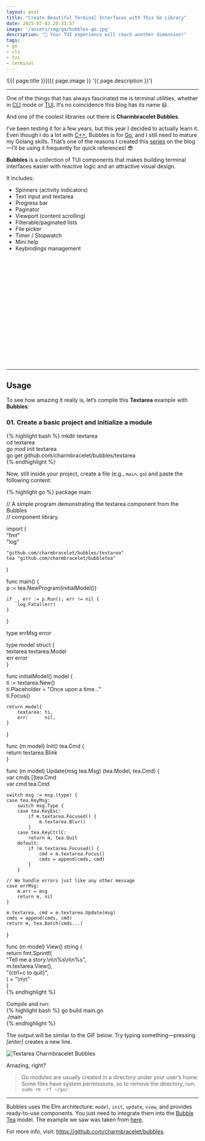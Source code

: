 ```yaml
---
layout: post
title: "Create Beautiful Terminal Interfaces with This Go Library"
date: 2025-07-02 20:33:57
image: '/assets/img/go/bubbles-go.jpg'
description: "🫧 Your TUI experience will reach another dimension!"
tags:
- go
- cli
- tui
- terminal
---
```


![{{ page.title }}]({{ page.image }} '{{ page.description }}')

---  

One of the things that has always fascinated me is terminal utilities, whether in [CLI](https://terminalroot.com/tags#cli) mode or [TUI](https://terminalroot.com/tags#tui). It’s no coincidence this blog has its name 😃.  

And one of the coolest libraries out there is **Charmbracelet Bubbles**.  

I’ve been testing it for a few years, but this year I decided to actually learn it. Even though I do a lot with [C++](https://terminalroot.com/tags#cpp), Bubbles is for [Go](https://terminalroot.com/tags#go), and I still need to mature my Golang skills. That’s one of the reasons I created this [series](https://terminalroot.com.br/tags#series-go) on the blog—I’ll be using it frequently for quick references! 😎  

**Bubbles** is a collection of TUI components that makes building terminal interfaces easier with reactive logic and an attractive visual design.  

It includes:  

* Spinners (activity indicators)  
* Text input and textarea  
* Progress bar  
* Paginator  
* Viewport (content scrolling)  
* Filterable/paginated lists  
* File picker  
* Timer / Stopwatch  
* Mini help  
* Keybindings management  


<!-- SQUARE - GAMES ROOT -->
<script async src="//pagead2.googlesyndication.com/pagead/js/adsbygoogle.js"></script>
<ins class="adsbygoogle"
style="display:inline-block;width:336px;height:280px"
data-ad-client="ca-pub-2838251107855362"
data-ad-slot="5351066970"></ins>
<script>
(adsbygoogle = window.adsbygoogle || []).push({});
</script>

---  

## Usage  
To see how amazing it really is, let’s compile this **Textarea** example with **Bubbles**:  

### 01. Create a basic project and initialize a module  
{% highlight bash %}
mkdir textarea  
cd textarea  
go mod init textarea  
go get github.com/charmbracelet/bubbles/textarea  
{% endhighlight %}

Now, still inside your project, create a file (e.g., `main.go`) and paste the following content:  

{% highlight go %}
package main  

// A simple program demonstrating the textarea component from the Bubbles  
// component library.  

import (  
	"fmt"  
	"log"  

	"github.com/charmbracelet/bubbles/textarea"  
	tea "github.com/charmbracelet/bubbletea"  
)  

func main() {  
	p := tea.NewProgram(initialModel())  

	if _, err := p.Run(); err != nil {  
		log.Fatal(err)  
	}  
}  

type errMsg error  

type model struct {  
	textarea textarea.Model  
	err      error  
}  

func initialModel() model {  
	ti := textarea.New()  
	ti.Placeholder = "Once upon a time..."  
	ti.Focus()  

	return model{  
		textarea: ti,  
		err:      nil,  
	}  
}  

func (m model) Init() tea.Cmd {  
	return textarea.Blink  
}  

func (m model) Update(msg tea.Msg) (tea.Model, tea.Cmd) {  
	var cmds []tea.Cmd  
	var cmd tea.Cmd  

	switch msg := msg.(type) {  
	case tea.KeyMsg:  
		switch msg.Type {  
		case tea.KeyEsc:  
			if m.textarea.Focused() {  
				m.textarea.Blur()  
			}  
		case tea.KeyCtrlC:  
			return m, tea.Quit  
		default:  
			if !m.textarea.Focused() {  
				cmd = m.textarea.Focus()  
				cmds = append(cmds, cmd)  
			}  
		}  

	// We handle errors just like any other message  
	case errMsg:  
		m.err = msg  
		return m, nil  
	}  

	m.textarea, cmd = m.textarea.Update(msg)  
	cmds = append(cmds, cmd)  
	return m, tea.Batch(cmds...)  
}  

func (m model) View() string {  
	return fmt.Sprintf(  
		"Tell me a story.\n\n%s\n\n%s",  
		m.textarea.View(),  
		"(ctrl+c to quit)",  
	) + "\n\n"  
}  
{% endhighlight %}

Compile and run:  
{% highlight bash %}
go build main.go  
./main  
{% endhighlight %}

The output will be similar to the GIF below. Try typing something—pressing *[enter]* creates a new line.  

![Textarea Charmbracelet Bubbles](./bubbles-go.gif)  

Amazing, right?  

> Go modules are usually created in a directory under your user’s home. Some files have system permissions, so to remove the directory, run:  
> `sudo rm -rf ~/go/`  

---  

Bubbles uses the Elm architecture: `model`, `init`, `update`, `view`, and provides ready-to-use components. You just need to integrate them into the [Bubble Tea](https://github.com/charmbracelet/bubbletea) model. The example we saw was taken from [here](https://github.com/charmbracelet/bubbletea/blob/main/examples/textarea/main.go).  

For more info, visit: <https://github.com/charmbracelet/bubbles>.  

